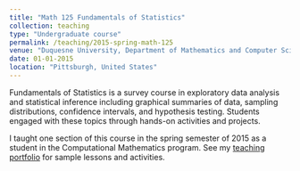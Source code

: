 ```yaml
---
title: "Math 125 Fundamentals of Statistics"
collection: teaching
type: "Undergraduate course"
permalink: /teaching/2015-spring-math-125
venue: "Duquesne University, Department of Mathematics and Computer Science"
date: 01-01-2015
location: "Pittsburgh, United States"
---
```


Fundamentals of Statistics is a survey course in exploratory data analysis and statistical inference including graphical summaries of data, sampling distributions, confidence intervals, and hypothesis testing. Students engaged with these topics through hands-on activities and projects. 

I taught one section of this course in the spring semester of 2015 as a student in the Computational Mathematics program. See my <a href="https://dslibr.github.io/DuquesneProf/fundamentals_stats/" target="_blank">teaching portfolio</a> for sample lessons and activities.<br/>

<!--<a href="/files/syllabus-MATH-125-Spr2015.pdf" target="_blank">Fundamentals of Statistics Syllabus</a> -->
